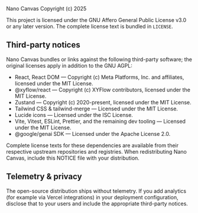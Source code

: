 Nano Canvas
Copyright (c) 2025

This project is licensed under the GNU Affero General Public License v3.0 or any later version. The complete license text is bundled in `LICENSE`.

Third-party notices
-------------------

Nano Canvas bundles or links against the following third-party software; the original licenses apply in addition to the GNU AGPL:

- React, React DOM — Copyright (c) Meta Platforms, Inc. and affiliates, licensed under the MIT License.
- @xyflow/react — Copyright (c) XYFlow contributors, licensed under the MIT License.
- Zustand — Copyright (c) 2020-present, licensed under the MIT License.
- Tailwind CSS & tailwind-merge — Licensed under the MIT License.
- Lucide icons — Licensed under the ISC License.
- Vite, Vitest, ESLint, Prettier, and the remaining dev tooling — Licensed under the MIT License.
- @google/genai SDK — Licensed under the Apache License 2.0.

Complete license texts for these dependencies are available from their respective upstream repositories and registries. When redistributing Nano Canvas, include this NOTICE file with your distribution.

Telemetry & privacy
-------------------

The open-source distribution ships without telemetry. If you add analytics (for example via Vercel integrations) in your deployment configuration, disclose that to your users and include the appropriate third-party notices.
